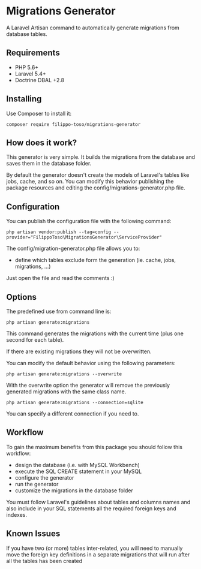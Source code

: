 # Migrations Generator

A Laravel Artisan command to automatically generate migrations from database tables.

## Requirements

- PHP 5.6+
- Laravel 5.4+
- Doctrine DBAL +2.8

## Installing

Use Composer to install it:

```
composer require filippo-toso/migrations-generator
```

## How does it work?

This generator is very simple. It builds the migrations from the database and saves them in the database folder.

By default the generator doesn't create the models of Laravel's tables like jobs, cache, and so on. You can modify this behavior publishing the package resources and editing the config/migrations-generator.php file.

## Configuration

You can publish the configuration file with the following command:

```
php artisan vendor:publish --tag=config --provider="FilippoToso\MigrationsGenerator\ServiceProvider"
```

The config/migration-generator.php file allows you to:

- define which tables exclude form the generation (ie. cache, jobs, migrations, ...)

Just open the file and read the comments :)

## Options

The predefined use from command line is:

```
php artisan generate:migrations
```

This command generates the migrations with the current time (plus one second for each table).

If there are existing migrations they will not be overwritten.

You can modify the default behavior using the following parameters:

```
php artisan generate:migrations --overwrite
```

With the overwrite option the generator will remove the previously generated migrations with the same class name.

```
php artisan generate:migrations --connection=sqlite
```

You can specify a different connection if you need to.

## Workflow

To gain the maximum benefits from this package you should follow this workflow:

- design the database (i.e. with MySQL Workbench)
- execute the SQL CREATE statement in your MySQL
- configure the generator
- run the generator
- customize the migrations in the database folder

You must follow Laravel's guidelines about tables and columns names and also include in your SQL statements all the required foreign keys and indexes.

## Known Issues

If you have two (or more) tables inter-related, you will need to manually move the foreign key definitions in a separate migrations that will run after all the tables has been created 